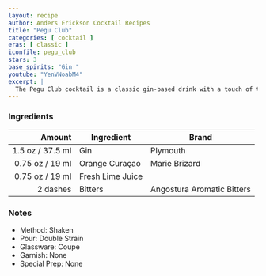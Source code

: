```yaml
---
layout: recipe
author: Anders Erickson Cocktail Recipes
title: "Pegu Club"
categories: [ cocktail ]
eras: [ classic ]
iconfile: pegu_club
stars: 3
base_spirits: "Gin "
youtube: "YenVNoabM4"
excerpt: |
  The Pegu Club cocktail is a classic gin-based drink with a touch of tropical flair. It was originally created at the Pegu Club in Burma and has since become a popular cocktail around the world.
---
```


### Ingredients

|   Amount | Ingredient       | Brand                      |
| -------: | ---------------- | -------------------------- |
|   1.5 oz / 37.5 ml | Gin              | Plymouth                   |
|  0.75 oz / 19 ml | Orange Curaçao   | Marie Brizard              |
|  0.75 oz / 19 ml | Fresh Lime Juice |                            |
| 2 dashes | Bitters          | Angostura Aromatic Bitters |

### Notes

- Method: Shaken
- Pour: Double Strain
- Glassware: Coupe
- Garnish: None
- Special Prep: None
